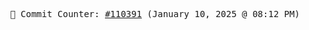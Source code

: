 <p align="center">
    <samp>
        📮 Commit Counter: <a href="https://github.com/Javascript-void0/Javascript-void0/commits/main">#110391</a> (January 10, 2025 @ 08:12 PM)
    </samp>
</p>